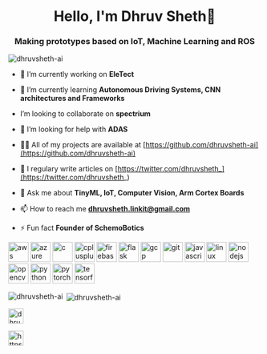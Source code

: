 <h1 align="center">Hello, I'm Dhruv Sheth🖖</h1>

<h3 align="center">Making prototypes based on IoT, Machine Learning and ROS</h3>

<p align="left"> <img src="https://komarev.com/ghpvc/?username=dhruvsheth-ai" alt="dhruvsheth-ai" /> </p>

- 🔭 I’m currently working on **EleTect**

- 🌱 I’m currently learning **Autonomous Driving Systems, CNN architectures and Frameworks**

- I’m looking to collaborate on **spectrium**

- 🤝 I’m looking for help with **ADAS**

- 👨‍💻 All of my projects are available at [https://github.com/dhruvsheth-ai](https://github.com/dhruvsheth-ai)

- 📝 I regulary write articles on [https://twitter.com/dhruvsheth_](https://twitter.com/dhruvsheth_)

- 💬 Ask me about **TinyML, IoT, Computer Vision, Arm Cortex Boards**

- 📫 How to reach me **dhruvsheth.linkit@gmail.com**

- ⚡ Fun fact **Founder of SchemoBotics**

<p align="left"><img src="https://devicons.github.io/devicon/devicon.git/icons/amazonwebservices/amazonwebservices-original-wordmark.svg" alt="aws" width="40" height="40"/> <img src="https://www.vectorlogo.zone/logos/microsoft_azure/microsoft_azure-icon.svg" alt="azure" width="40" height="40"/> <img src="https://devicons.github.io/devicon/devicon.git/icons/c/c-original.svg" alt="c" width="40" height="40"/> <img src="https://devicons.github.io/devicon/devicon.git/icons/cplusplus/cplusplus-original.svg" alt="cplusplus" width="40" height="40"/> <img src="https://www.vectorlogo.zone/logos/firebase/firebase-icon.svg" alt="firebase" width="40" height="40"/> <img src="https://www.vectorlogo.zone/logos/pocoo_flask/pocoo_flask-icon.svg" alt="flask" width="40" height="40"/> <img src="https://www.vectorlogo.zone/logos/google_cloud/google_cloud-icon.svg" alt="gcp" width="40" height="40"/> <img src="https://www.vectorlogo.zone/logos/git-scm/git-scm-icon.svg" alt="git" width="40" height="40"/> <img src="https://devicons.github.io/devicon/devicon.git/icons/javascript/javascript-original.svg" alt="javascript" width="40" height="40"/> <img src="https://devicons.github.io/devicon/devicon.git/icons/linux/linux-original.svg" alt="linux" width="40" height="40"/> <img src="https://devicons.github.io/devicon/devicon.git/icons/nodejs/nodejs-original-wordmark.svg" alt="nodejs" width="40" height="40"/> <img src="https://www.vectorlogo.zone/logos/opencv/opencv-icon.svg" alt="opencv" width="40" height="40"/> <img src="https://devicons.github.io/devicon/devicon.git/icons/python/python-original.svg" alt="python" width="40" height="40"/> <img src="https://www.vectorlogo.zone/logos/pytorch/pytorch-icon.svg" alt="pytorch" width="40" height="40"/> <img src="https://www.vectorlogo.zone/logos/tensorflow/tensorflow-icon.svg" alt="tensorflow" width="40" height="40"/></p><p><img align="left" src="https://github-readme-stats.vercel.app/api/top-langs/?username=dhruvsheth-ai&layout=compact&hide=html" alt="dhruvsheth-ai" /></p>

<p>&nbsp;<img align="center" src="https://github-readme-stats.vercel.app/api?username=dhruvsheth-ai&show_icons=true" alt="dhruvsheth-ai" /></p>

<p align="center">

<a href="https://twitter.com/dhruvsheth_" target="blank"><img align="center" src="https://cdn.jsdelivr.net/npm/simple-icons@3.0.1/icons/twitter.svg" alt="dhruvsheth_" height="30" width="30" /></a>

<a href="https://linkedin.com/in/https://www.linkedin.com/in/dhruv-sheth-567550160" target="blank"><img align="center" src="https://cdn.jsdelivr.net/npm/simple-icons@3.0.1/icons/linkedin.svg" alt="https://www.linkedin.com/in/dhruv-sheth-567550160" height="30" width="30" /></a>

</p>

